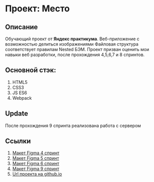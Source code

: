 # Проект: Место

## Описание
Обучающий проект от **Яндекс практикума**. Веб-приложение с возможностью делиться изображениями Файловая структура соответствует правилам Nested БЭМ. Проект призван оценить мои навыки веб разработки, после прохождения 4,5,6,7 и 8 спринтов. 

## Основной стэк:
1. HTML5
2. CSS3
3. JS ES6
4. Webpack

## Update
После прохождения 9 спринта реализована работа с сервером

## Ссылки
1. [Макет Figma 4 спринт](https://www.figma.com/file/2cn9N9jSkmxD84oJik7xL7/JavaScript.-Sprint-4)
2. [Макет Figma 5 спринт](https://www.figma.com/file/bjyvbKKJN2naO0ucURl2Z0/JavaScript.-Sprint-5)
3. [Макет Figma 6 спринт](https://www.figma.com/file/kRVLKwYG3d1HGLvh7JFWRT/JavaScript.-Sprint-6)
4. [Макет Figma 9 спринт](https://www.figma.com/file/PSdQFRHoxXJFs2FH8IXViF/JavaScript.-Sprint-9)
5. [Url проекта на github.io](https://gutnick.github.io/mesto/)
